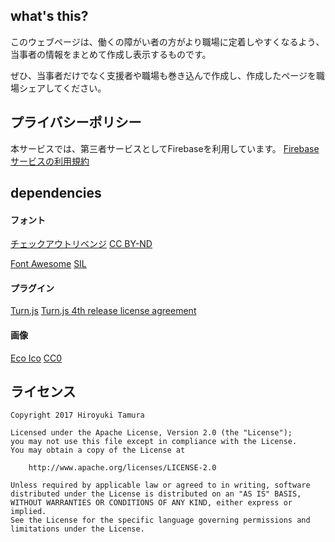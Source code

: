 ## what's this?
このウェブページは、働くの障がい者の方がより職場に定着しやすくなるよう、当事者の情報をまとめて作成し表示するものです。

ぜひ、当事者だけでなく支援者や職場も巻き込んで作成し、作成したページを職場シェアしてください。

## プライバシーポリシー
本サービスでは、第三者サービスとしてFirebaseを利用しています。
[Firebase サービスの利用規約](https://firebase.google.com/terms/)

## dependencies

#### フォント
[チェックアウトリベンジ](http://marusexijaxs.web.fc2.com/quizfont.html#quizfont5)
[CC BY-ND](http://creativecommons.org/licenses/by-nd/4.0/deed.ja)

[Font Awesome](http://fortawesome.github.com/Font-Awesome/)
[SIL](http://scripts.sil.org/cms/scripts/page.php?site_id=nrsi&id=OFL)

#### プラグイン
[Turn.js]( http://www.turnjs.com/)
[Turn.js 4th release license agreement](http://www.turnjs.com/docs/Turn.js_4th_release_license_agreement)

#### 画像
[Eco Ico](http://dribbble.com/shots/665585-Eco-Ico)
[CC0](http://creativecommons.org/publicdomain/zero/1.0/)

## ライセンス
```
Copyright 2017 Hiroyuki Tamura

Licensed under the Apache License, Version 2.0 (the "License");
you may not use this file except in compliance with the License.
You may obtain a copy of the License at

    http://www.apache.org/licenses/LICENSE-2.0

Unless required by applicable law or agreed to in writing, software
distributed under the License is distributed on an "AS IS" BASIS,
WITHOUT WARRANTIES OR CONDITIONS OF ANY KIND, either express or implied.
See the License for the specific language governing permissions and
limitations under the License.
```
